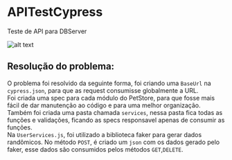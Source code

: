 # APITestCypress

Teste de API para DBServer

![alt text](http://www.dbserver.com.br/fotosnovosite/banners/banner---design--build.jpg)

## Resolução do problema:

O problema foi resolvido da seguinte forma, foi criando uma `BaseUrl` na `cypress.json`, para que as request consumisse globalmente a URL.<br />
Foi criada uma spec para cada módulo do PetStore, para que fosse mais fácil de dar manutenção ao código e para uma melhor organização. Também foi criada uma pasta chamada  `services`, nessa pasta fica todas as funções e validações, ficando as specs responsavel apenas de consumir as funções.<br />
Na `UserServices.js`, foi utilizado a biblioteca faker para gerar dados randômicos. No método `POST`, é criado um `json` com os dados gerado pelo faker, esse dados são consumidos pelos métodos `GET`,`DELETE`.
